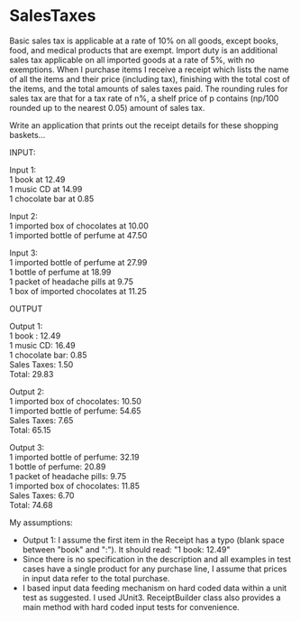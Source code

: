 SalesTaxes
==========

Basic sales tax is applicable at a rate of 10% on all goods, except books, food, and medical products that are exempt. Import duty is an additional sales tax applicable on all imported goods at a rate of 5%, with no exemptions.
When I purchase items I receive a receipt which lists the name of all the items and their price (including tax), finishing with the total cost of the items, and the total amounts of sales taxes paid. The rounding rules for sales tax are that for a tax rate of n%, a shelf price of p contains (np/100 rounded up to the nearest 0.05) amount of sales tax.

Write an application that prints out the receipt details for these shopping baskets...

INPUT:

Input 1:<br>
1 book at 12.49<br>
1 music CD at 14.99<br>
1 chocolate bar at 0.85<br>

Input 2:<br>
1 imported box of chocolates at 10.00<br>
1 imported bottle of perfume at 47.50<br>

Input 3:<br>
1 imported bottle of perfume at 27.99<br>
1 bottle of perfume at 18.99<br>
1 packet of headache pills at 9.75<br>
1 box of imported chocolates at 11.25<br>

OUTPUT

Output 1:<br>
1 book : 12.49<br>
1 music CD: 16.49<br>
1 chocolate bar: 0.85<br>
Sales Taxes: 1.50<br>
Total: 29.83<br>

Output 2:<br>
1 imported box of chocolates: 10.50<br>
1 imported bottle of perfume: 54.65<br>
Sales Taxes: 7.65<br>
Total: 65.15<br>

Output 3:<br>
1 imported bottle of perfume: 32.19<br>
1 bottle of perfume: 20.89<br>
1 packet of headache pills: 9.75<br>
1 imported box of chocolates: 11.85<br>
Sales Taxes: 6.70<br>
Total: 74.68<br>

My assumptions:
- Output 1: I assume the first item in the Receipt has a typo (blank space between "book" and ":"). It should read: "1 book: 12.49"
- Since there is no specification in the description and all examples in test cases have a single product for any purchase line, I assume that prices in input data refer to the total purchase.
- I based input data feeding mechanism on hard coded data within a unit test as suggested. I used JUnit3. ReceiptBuilder class also provides a main method with hard coded input tests for convenience.
